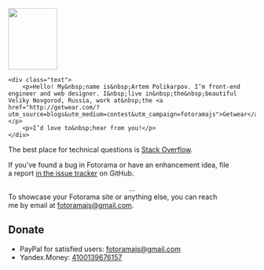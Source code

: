 <div class="contact">
	<img src="http://fotorama.s3.amazonaws.com/i/me/a_6eac6476-1@2x.jpg" width="100" height="125" class="avatar">

	<div class="text">
		<p>Hello! My&nbsp;name is&nbsp;Artem Polikarpov. I’m front-end engineer and web designer. I&nbsp;live in&nbsp;the&nbsp;beautiful Veliky Novgorod, Russia, work at&nbsp;the <a href="http://getwear.com/?utm_source=blogs&utm_medium=contest&utm_campaign=fotoramajs">Getwear</a>.</p>
		<p>I’d love to&nbsp;hear from you!</p>
	</div>
</div>

The best place for technical questions is <a href="http://stackoverflow.com/questions/ask">Stack Overflow</a>.

If&nbsp;you’ve found a&nbsp;bug in&nbsp;Fotorama or&nbsp;have an&nbsp;enhancement idea, file a&nbsp;report <a href="https://github.com/artpolikarpov/fotorama/issues">in&nbsp;the issue tracker</a> on&nbsp;GitHub.

<center>...</center>
To&nbsp;showcase your Fotorama site or&nbsp;anything else, you can reach me&nbsp;by&nbsp;email at&nbsp;<a href="mailto:fotoramajs@gmail.com">fotoramajs@gmail.com</a>.

## Donate
* PayPal for satisfied users: [fotoramajs@gmail.com](https://www.paypal.com/cgi-bin/webscr?cmd=_s-xclick&hosted_button_id=7M9KK5AQPG6CC)
* Yandex.Money: [4100139676157](https://money.yandex.ru/direct-payment.xml?receiver=4100139676157)